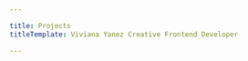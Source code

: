 ```yaml
---

title: Projects
titleTemplate: Viviana Yanez Creative Frontend Developer

---
```


<script setup>
import Projects from '../.vitepress/theme/ProjectsTemplate.vue'
</script>
<div class="projects">
    <Projects></Projects>
</div>
